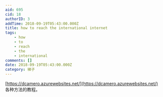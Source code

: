 ```yaml
---
aid: 695
cid: 18
authorID: 3
addTime: 2018-09-19T05:43:00.000Z
title: how to reach the international internet
tags:
    - how
    - to
    - reach
    - the
    - international
comments: []
date: 2018-09-19T05:43:00.000Z
category: 梯子
---
```


[https://dcamero.azurewebsites.net/](https://dcamero.azurewebsites.net/) 各种方法的教程。
